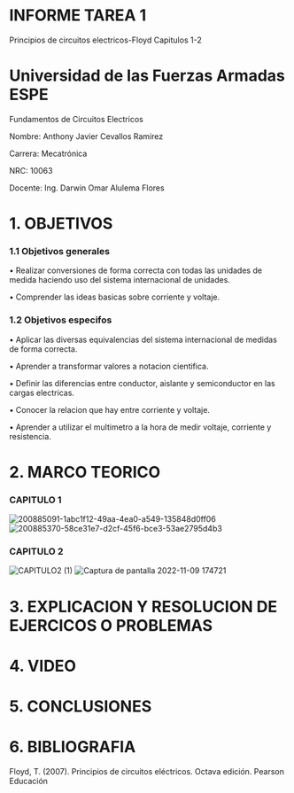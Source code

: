 # INFORME TAREA 1
Principios de circuitos electricos-Floyd Capitulos 1-2
# Universidad de las Fuerzas Armadas ESPE

Fundamentos de Circuitos Electricos

Nombre: Anthony Javier Cevallos Ramirez

Carrera: Mecatrónica

NRC: 10063

Docente: Ing. Darwin Omar Alulema Flores

# 1. OBJETIVOS
### 1.1 Objetivos generales
• Realizar conversiones de forma correcta con todas las unidades de medida haciendo uso del sistema internacional de unidades.

• Comprender las ideas basicas sobre corriente y voltaje.

### 1.2 Objetivos especifos 
• Aplicar las diversas equivalencias del sistema internacional de medidas de forma correcta.

• Aprender a transformar valores a notacion cientifica.

• Definir las diferencias entre conductor, aislante y semiconductor en las cargas electricas.

• Conocer la relacion que hay entre corriente y voltaje.

• Aprender a utilizar el multimetro a la hora de medir voltaje, corriente y resistencia.
# 2. MARCO TEORICO
### CAPITULO 1
![200885091-1abc1f12-49aa-4ea0-a549-135848d0ff06](https://user-images.githubusercontent.com/116775893/200959402-88e339f5-f525-40d3-88d3-06cbbbaad8a8.png)
![200885370-58ce31e7-d2cf-45f6-bce3-53ae2795d4b3](https://user-images.githubusercontent.com/116775893/200959449-deaf67b5-57b1-44e5-b0f7-749253f05b93.png)


### CAPITULO 2
![CAPITULO2 (1)](https://user-images.githubusercontent.com/116775893/200959500-10de7bc9-a96b-48dd-a6ae-02217f0b40cc.jpeg)
![Captura de pantalla 2022-11-09 174721](https://user-images.githubusercontent.com/116775893/200959553-0c23cdec-9014-4d4e-818c-4226905c3cde.png)



# 3. EXPLICACION Y RESOLUCION DE EJERCICOS O PROBLEMAS 

# 4. VIDEO 

# 5. CONCLUSIONES 

# 6. BIBLIOGRAFIA

Floyd, T. (2007). Principios de circuitos eléctricos. Octava edición. Pearson Educación



